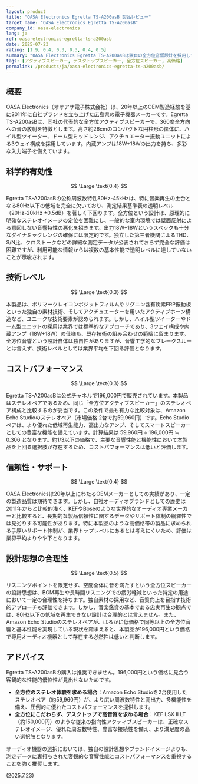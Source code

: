 ```yaml
---
layout: product
title: "OASA Electronics Egretta TS-A200asB 製品レビュー"
target_name: "OASA Electronics Egretta TS-A200asB"
company_id: oasa-electronics
lang: ja
ref: oasa-electronics-egretta-ts-a200asb
date: 2025-07-23
rating: [1.9, 0.4, 0.3, 0.3, 0.4, 0.5]
summary: "OASA Electronics Egretta TS-A200asBは独自の全方位音響設計を採用していますが、限定的な周波数特性と、より安価で高性能な代替製品が存在するため、コストパフォーマンスが低い製品です。"
tags: [アクティブスピーカー, デスクトップスピーカー, 全方位スピーカー, 高価格]
permalink: /products/ja/oasa-electronics-egretta-ts-a200asb/
---
```

## 概要

OASA Electronics（オオアサ電子株式会社）は、20年以上のOEM製造経験を基に2011年に自社ブランドを立ち上げた広島県の電子機器メーカーです。Egretta TS-A200asBは、同社の代表的な全方位アクティブスピーカーで、360度全方向への音の放射を特徴とします。高さ約26cmのコンパクトな円柱形の筐体に、ハイル型ツイーター、ドーム型ミッドレンジ、アクチュエーター振動ユニットによる3ウェイ構成を採用しています。内蔵アンプは18W+18Wの出力を持ち、多彩な入力端子を備えています。

## 科学的有効性

$$ \Large \text{0.4} $$

Egretta TS-A200asBの公称周波数特性80Hz-45kHzは、特に音楽再生の土台となる80Hz以下の低域を完全に欠いており、測定結果基準表の透明レベル（20Hz-20kHz ±0.5dB）を著しく下回ります。全方位という設計は、原理的に明確なステレオイメージの定位を困難にし、一般的な室内環境では壁面反射による意図しない音響特性の悪化を招きます。出力18W+18Wというスペックも十分なダイナミックレンジの確保には限定的です。独立した第三者機関によるTHD、S/N比、クロストークなどの詳細な測定データが公表されておらず完全な評価は困難ですが、利用可能な情報からは複数の基本性能で透明レベルに達していないことが示唆されます。

## 技術レベル

$$ \Large \text{0.3} $$

本製品は、ポリマークレイコンポジットフィルムやリグニン含有炭素FRP振動板といった独自の素材技術、そしてアクチュエーターを用いたアクティブホーン構造など、ユニークな技術要素が認められます。しかし、ハイル型ツイーターやドーム型ユニットの採用は業界では標準的なアプローチであり、3ウェイ構成や内蔵アンプ（18W+18W）の仕様も、既存技術の組み合わせの範疇に留まります。全方位音響という設計自体は独自性がありますが、音響工学的なブレークスルーとは言えず、技術レベルとしては業界平均を下回る評価となります。

## コストパフォーマンス

$$ \Large \text{0.3} $$

Egretta TS-A200asBは公式チャネルで196,000円で販売されています。本製品はステレオペアであるため、同じ「全方位アクティブスピーカー」のステレオペア構成と比較するのが妥当です。この条件で最も有力な比較対象は、Amazon Echo Studioのステレオペア（市場価格 2台で約59,960円）です。Echo Studioペアは、より優れた低域再生能力、高出力なアンプ、そしてスマートスピーカーとしての豊富な機能を備えています。計算結果は 59,960円 ÷ 196,000円 ≒ 0.306 となります。約1/3以下の価格で、主要な音響性能と機能性において本製品を上回る選択肢が存在するため、コストパフォーマンスは低いと評価します。

## 信頼性・サポート

$$ \Large \text{0.4} $$

OASA Electronicsは20年以上にわたるOEMメーカーとしての実績があり、一定の製造品質は期待できます。しかし、自社オーディオブランドとしての歴史は2011年からと比較的浅く、KEFやBoseのような世界的なオーディオ専業メーカーと比較すると、長期的な製品信頼性に関するデータやサポート体制の網羅性では見劣りする可能性があります。特に本製品のような高価格帯の製品に求められる手厚いサポート体制が、業界トップレベルにあるとは考えにくいため、評価は業界平均よりやや下となります。

## 設計思想の合理性

$$ \Large \text{0.5} $$

リスニングポイントを限定せず、空間全体に音を満たすという全方位スピーカーの設計思想は、BGM再生や長時間リスニングでの疲労軽減といった特定の用途において一定の合理性を持ちます。独自素材の採用など、音質向上を目指す技術的アプローチも評価できます。しかし、音楽鑑賞の基本である忠実再生の観点では、80Hz以下の低域を再生できない設計は合理的とは言えません。また、Amazon Echo Studioのステレオペアが、はるかに低価格で同等以上の全方位音響と基本性能を実現している現状を踏まえると、本製品が196,000円という価格で専用オーディオ機器として存在する必然性は低いと判断します。

## アドバイス

Egretta TS-A200asBの購入は推奨できません。196,000円という価格に見合う客観的な性能的優位性が見出せないためです。

-   **全方位のステレオ体験を求める場合**：Amazon Echo Studioを2台使用したステレオペア（約59,960円）が、より広い周波数特性と高出力、多機能性を備え、圧倒的に優れたコストパフォーマンスを提供します。
-   **全方位にこだわらず、デスクトップで高音質を求める場合**：KEF LSX II LT（約150,000円）のような従来の指向性アクティブスピーカーは、正確なステレオイメージ、優れた周波数特性、豊富な接続性を備え、より満足度の高い選択肢となります。

オーディオ機器の選択においては、独自の設計思想やブランドイメージよりも、測定データに裏打ちされた客観的な音響性能とコストパフォーマンスを重視することを強く推奨します。

(2025.7.23)
